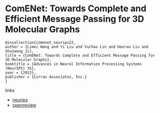 # ComENet: Towards Complete and Efficient Message Passing for 3D Molecular Graphs

```
@incollection{comenet_neurips22,
author = {Limei Wang and Yi Liu and Yuchao Lin and Haoran Liu and Shuiwang Ji},
title = {ComENet: Towards Complete and Efficient Message Passing for 3D Molecular Graphs},
booktitle = {Advances in Neural Information Processing Systems (NeurIPS) 35},
year = {2022},
publisher = {Curran Associates, Inc.}
}
```

links
- [neurips](https://nips.cc/Conferences/2022/Schedule?showEvent=52940)
- [openreview](https://openreview.net/forum?id=mCzMqeWSFJ)
